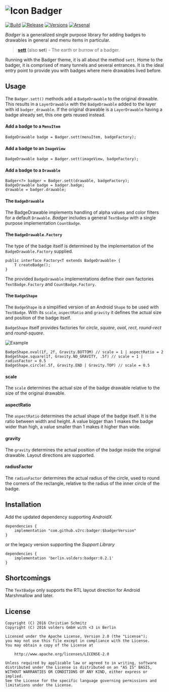 ![Icon](assets/icon.png) Badger
===============================
[![Build][1]][2]
[![Release][3]][4]
[![Versions][5]][6]
[![Arsenal][7]][8]


*Badger* is a generalized single purpose library for adding badges to drawables
in general and menu items in particular.

> **[sett]** (also **set**) - The earth or burrow of a badger.

Running with the Badger theme, it is all about the method `sett`. Home to the
badger, it is comprised of many tunnels and several entrances. It is the ideal
entry point to provide you with badges where mere drawables lived before.


Usage
-----

The `Badger.sett()` methods add a `BadgeDrawable` to the original drawable.
This results in a `LayerDrawable` with the `BadgeDrawable` added to the layer
with id `badger_drawable`. If the original drawable is a `LayerDrawable` having
a badge already set, this one gets reused instead.


#### Add a badge to a `MenuItem`

    BadgeDrawable badge = Badger.sett(menuItem, badgeFactory);

#### Add a badge to an `ImageView`

    BadgeDrawable badge = Badger.sett(imageView, badgeFactory);

#### Add a badge to a `Drawable`

    Badger<?> badger = Badger.sett(drawable, badgeFactory);
    BadgeDrawable badge = badger.badge;
    drawable = badger.drawable;

#### The `BadgeDrawable`

The BadgeDrawable implements handling of alpha values and color filters for a
default `Drawable`. *Badger* includes a general `TextBadge` with a single
purpose implementation `CountBadge`.


#### The `BadgeDrawable.Factory`

The type of the badge itself is determined by the implementation of the
`BadgeDrawable.Factory` supplied.

    public interface Factory<T extends BadgeDrawable> {
        T createBadge();
    }

The provided `BadgeDrawable` implementations define their own factories
`TextBadge.Factory` and `CountBadge.Factory`.


#### The `BadgeShape`

The `BadgeShape` is a simplified version of an Android `Shape` to be used with
`TextBadge`. With its `scale`, `aspectRatio` and `gravity` it defines the
actual size and position of the badge itself.

`BadgeShape` itself provides factories for *circle*, *square*, *oval*, *rect*,
*round-rect* and *round-square*.


![Example](assets/example.png)

    BadgeShape.oval(1f, 2f, Gravity.BOTTOM) // scale = 1 | aspectRatio = 2
    BadgeShape.square(1f, Gravity.NO_GRAVITY, .5f) // scale = 1 | radiusFactor = 0.5
    BadgeShape.circle(.5f, Gravity.END | Gravity.TOP) // scale = 0.5

#### scale
The `scale` determines the actual size of the badge drawable relative to the
size of the original drawable.

#### aspectRatio
The `aspectRatio` determines the actual shape of the badge itself. It is the
ratio between width and height. A value bigger than 1 makes the badge wider
than high, a value smaller than 1 makes it higher than wide.

#### gravity
The `gravity` determines the actual position of the badge inside the original
drawable. Layout directions are supported.

#### radiusFactor
The `radiusFactor` determines the actual radius of the circle, used to round the
corners of the rectangle, relative to the radius of the inner circle of the
badge.


Installation
------------

Add the updated dependency supporting _AndroidX_

    dependencies {
        implementation "com.github.v2rc:badger:$badgerVersion"
    }

or the legacy version supporting the _Support Library_

    dependencies {
        implementation 'berlin.volders:badger:0.2.1'
    }

Shortcomings
------------

The `TextBadge` only supports the RTL layout direction for Android Marshmallow
and later.

License
-------

    Copyright (C) 2016 Christian Schmitz
    Copyright (C) 2016 volders GmbH with <3 in Berlin

    Licensed under the Apache License, Version 2.0 (the "License");
    you may not use this file except in compliance with the License.
    You may obtain a copy of the License at
   
        http://www.apache.org/licenses/LICENSE-2.0

    Unless required by applicable law or agreed to in writing, software
    distributed under the License is distributed on an "AS IS" BASIS,
    WITHOUT WARRANTIES OR CONDITIONS OF ANY KIND, either express or implied.
    See the License for the specific language governing permissions and
    limitations under the License.


  [sett]: https://en.oxforddictionaries.com/definition/sett
  [1]: https://travis-ci.org/v2rc/Badger.svg?branch=master
  [2]: https://travis-ci.org/v2rc/Badger
  [3]: https://jitpack.io/v/v2rc/badger.svg
  [4]: https://jitpack.io/#v2rc/badger
  [5]: https://asapi.herokuapp.com/com.github.v2rc/badger@svg
  [6]: https://asapi.herokuapp.com/com.github.v2rc/badger
  [7]: https://img.shields.io/badge/Android%20Arsenal-Badger-informational.svg
  [8]: https://android-arsenal.com/details/1/7811

